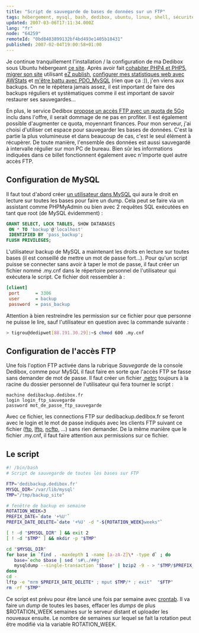 ```yaml
---
title: "Script de sauvegarde de bases de données sur un FTP"
tags: hébergement, mysql, bash, dedibox, ubuntu, linux, shell, sécurité
updated: 2007-03-06T17:11:34.000Z
lang: "fr"
node: "64259"
remoteId: "0bd8403899132bf4bd493e1405b18431"
published: 2007-02-04T19:00:58+01:00
---
```

 
Je continue tranquillement l'installation / la configuration de ma Dedibox sous Ubuntu hébergeant [ce site](http://pwet.fr/). Après avoir fait [cohabiter PHP4 et PHP5](/post/php4-mod-php-et-php5-fastcgi-avec-apache-sous-ubuntu), [migrer son site](/post/migration-sur-dedipwet) utilisant [eZ publish](), [configurer mes statistiques web avec AWStats](/post/statistiques-web-avec-awstats-sous-ubuntu-en-mode-cgi) et [m'être battu avec PDO_MySQL](/post/pdo-mysql-sous-ubuntu-au-bord-de-la-crise-nerfs) (rien que ça :)), j'en viens aux backups. On ne le répètera jamais assez, il est important de faire des backups réguliers et systèmatiques comme il est important de savoir restaurer ses sauvegardes...

 
En plus, le service Dedibox [propose un accès FTP avec un quota de 5Go](http://www.dedibox.fr/services/sauvegarde_gratuite.html#backup) inclu dans l'offre, il serait dommage de ne pas en profiter. Il est également possible d'augmenter ce quota, moyennant finances. Pour mon serveur, j'ai choisi d'utiliser cet espace pour sauvegarder les bases de données. C'est la partie la plus volumineuse et dans beaucoup de cas, c'est le seul élément à récupèrer. De toute manière, l'ensemble des données est aussi sauvegardé à intervalle régulier sur mon PC de bureau. Bien sûr les informations indiquées dans ce billet fonctionnent également avec n'importe quel autre accès FTP.

  
## Configuration de MySQL

 
Il faut tout d'abord créer [un utilisateur dans MySQL](http://dev.mysql.com/doc/refman/4.1/en/grant.html) qui aura le droit en lecture sur toutes les bases pour faire un dump. Cela peut se faire via un assistant comme PHPMyAdmin ou bien avec 2 requêtes SQL exécutées en tant que root (de MySQL évidemment) :

 ``` sql
GRANT SELECT, LOCK TABLES, SHOW DATABASES
  ON * TO 'backup'@'localhost' 
  IDENTIFIED BY 'pass_backup';
FLUSH PRIVILEGES;
```

 
L'utilisateur backup de MySQL a maintenant les droits en lecture sur toutes bases (il est conseillé de mettre un mot de passe fort...). Pour qu'un script puisse se connecter sans avoir à taper le mot de passe, il faut créer un fichier nommé .my.cnf dans le répertoire personnel de l'utilisateur qui exécutera le script. Ce fichier doit ressembler à :

``` ini
[client]
 port      = 3306
 user      = backup
 password  = pass_backup
```


Attention à bien restreindre les permission sur ce fichier pour que personne ne puisse le lire, sauf l'utilisateur en question avec la commande suivante :

 ``` bash
> tigrou@dedipwet[88.191.30.29]:~$ chmod 600 .my.cnf
```

   
## Configuration de l'accès FTP

 
Une fois l'option FTP activée dans la rubrique *Sauvegarde* de la console Dedibox, comme pour MySQL il faut faire en sorte que l'accès FTP se fasse sans demander de mot de passe. Il faut créer un fichier [.netrc](http://pwet.fr/man/linux/formats/netrc) toujours à la racine du dossier personnel de l'utilisateur qui fera tourner le script :

 ``` 
machine dedibackup.dedibox.fr
login login_ftp_sauvegarde
password mot_de_passe_ftp_sauvegarde
```

 
Avec ce fichier, les connections FTP sur dedibackup.dedibox.fr se feront avec le login et le mot de passe indiqués avec les clients FTP suivant ce fichier ([ftp](http://pwet.fr/man/linux/commandes/ftp), [lftp](http://pwet.fr/man/linux/commandes/lftp), [ncftp](http://pwet.fr/man/linux/commandes/ncftp), ...) sans rien demander. De la même manière que le fichier .my.cnf, il faut faire attention aux permissions sur ce fichier.

   
## Le script

 ``` bash
#! /bin/bash
# Script de sauvegarde de toutes les bases sur FTP

FTP='dedibackup.dedibox.fr'
MYSQL_DIR='/var/lib/mysql'
TMP="/tmp/backup_site"

# fenêtre de backup en semaine
ROTATION_WEEK=3 
PREFIX_DATE=`date '+%U'`
PREFIX_DATE_DELETE=`date '+%U' -d "-${ROTATION_WEEK}weeks"`

[ ! -d "$MYSQL_DIR" ] && exit 2
[ ! -d "$TMP" ] && mkdir -p "$TMP"

cd "$MYSQL_DIR"
for base in `find . -maxdepth 1 -name [a-zA-Z]\* -type d` ; do
    base=`echo $base | sed 's#\./##g'`
    mysqldump --single-transaction "$base" | bzip2 -9 - > "$TMP/$PREFIX_DATE.$base.sql.bz2"
done
cd -
lftp -e "mrm $PREFIX_DATE_DELETE* ; mput $TMP/* ; exit"  "$FTP"
rm -rf "$TMP"
```

 
Ce script est prévu pour être lancé une fois par semaine avec [crontab](http://pwet.fr/man/linux/commandes/crontab__1). Il va faire un *dump* de toutes les bases, effacer les *dumps* de plus $ROTATION_WEEK semaines sur le serveur distant et uploader les nouveaux ensuite. Le nombre de semaines sur lequel se fait la rotation peut être modifié via la variable ROTATION_WEEK.

 
